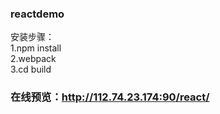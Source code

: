 
### reactdemo
安装步骤：<br/>
1.npm install<br/>
2.webpack<br/>
3.cd build<br/>
### 在线预览：http://112.74.23.174:90/react/


